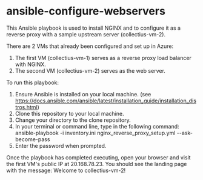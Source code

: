 # ansible-configure-webservers

This Ansible playbook is used to install NGINX and to configure it as a reverse proxy with a sample upstream server (collectius-vm-2).

There are 2 VMs that already been configured and set up in Azure:
1. The first VM (collectius-vm-1) serves as a reverse proxy load balancer with NGINX.
2. The second VM (collectius-vm-2) serves as the web server.

To run this playbook:

1. Ensure Ansible is installed on your local machine. (see https://docs.ansible.com/ansible/latest/installation_guide/installation_distros.html)
2. Clone this repository to your local machine.
3. Change your directory to the clone repository.
4. In your terminal or command line, type in the following command: ansible-playbook -i inventory.ini nginx_reverse_proxy_setup.yml --ask-become-pass
5. Enter the password when prompted.

Once the playbook has completed executing, open your browser and visit the first VM's public IP at 20.168.78.23. You should see the landing page with the message: Welcome to collectius-vm-2!
